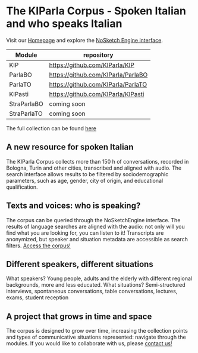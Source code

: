 # The KIParla Corpus - Spoken Italian and who speaks Italian

Visit our [Homepage](https://www.kiparla.it) and explore the [NoSketch Engine interface](https://kiparla.it/search/).

| Module | repository |
| ----   | ----      |
| KIP | https://github.com/KIParla/KIP |
| ParlaBO | https://github.com/KIParla/ParlaBO |
| ParlaTO | https://github.com/KIParla/ParlaTO |
| KIPasti | https://github.com/KIParla/KIPasti |
| StraParlaBO | coming soon |
| StraParlaTO | coming soon |

The full collection can be found [here](https://github.com/KIParla/KIParla-collection)

## A new resource for spoken Italian

The KIParla Corpus collects more than 150 h of conversations, recorded in Bologna, Turin and other cities, transcribed and aligned with audio. The search interface allows results to be filtered by sociodemographic parameters, such as age, gender, city of origin, and educational qualification.

## Texts and voices: who is speaking?

The corpus can be queried through the NoSketchEngine interface. The results of language searches are aligned with the audio: not only will you find what you are looking for, you can listen to it! Transcripts are anonymized, but speaker and situation metadata are accessible as search filters. [Access the corpus!](https://kiparla.it/en/search/)

## Different speakers, different situations

What speakers? Young people, adults and the elderly with different regional backgrounds, more and less educated. What situations? Semi-structured interviews, spontaneous conversations, table conversations, lectures, exams, student reception

## A project that grows in time and space

The corpus is designed to grow over time, increasing the collection points and types of communicative situations represented: navigate through the modules. If you would like to collaborate with us, please [contact us!](mailto:corpus@kiparla.it)

